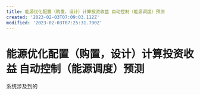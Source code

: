 ```yaml
---
title: 能源优化配置（购置，设计）计算投资收益 自动控制（能源调度）预测
created: '2023-02-03T07:09:03.112Z'
modified: '2023-02-03T07:25:31.790Z'
---
```


# 能源优化配置（购置，设计）计算投资收益 自动控制（能源调度）预测

系统涉及到的
